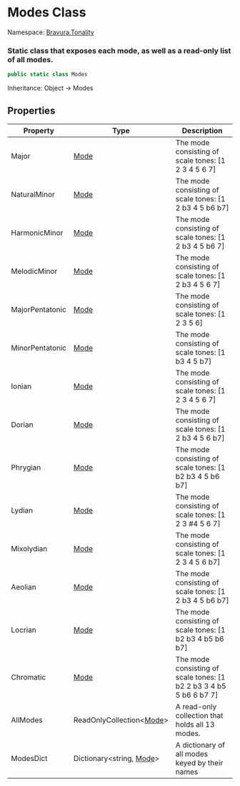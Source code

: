 # Modes Class

Namespace: [Bravura.Tonality](./Bravura.Tonality.md)

### Static class that exposes each mode, as well as a read-only list of all modes.

```csharp
public static class Modes
```

Inheritance: Object -> Modes

## Properties
| Property | Type | Description |
| --- | --- | --- |
| Major | [Mode](./Mode.md) | The mode consisting of scale tones: [1 2 3 4 5 6 7] |
| NaturalMinor | [Mode](./Mode.md) | The mode consisting of scale tones: [1 2 b3 4 5 b6 b7] |
| HarmonicMinor | [Mode](./Mode.md) | The mode consisting of scale tones: [1 2 b3 4 5 b6 7] |
| MelodicMinor | [Mode](./Mode.md) | The mode consisting of scale tones: [1 2 b3 4 5 6 7] |
| MajorPentatonic | [Mode](./Mode.md) | The mode consisting of scale tones: [1 2 3 5 6] |
| MinorPentatonic | [Mode](./Mode.md) | The mode consisting of scale tones: [1 b3 4 5 b7] |
| Ionian | [Mode](./Mode.md) | The mode consisting of scale tones: [1 2 3 4 5 6 7] |
| Dorian | [Mode](./Mode.md) | The mode consisting of scale tones: [1 2 b3 4 5 6 b7] |
| Phrygian | [Mode](./Mode.md) | The mode consisting of scale tones: [1 b2 b3 4 5 b6 b7] |
| Lydian | [Mode](./Mode.md) | The mode consisting of scale tones: [1 2 3 #4 5 6 7] |
| Mixolydian | [Mode](./Mode.md) | The mode consisting of scale tones: [1 2 3 4 5 6 b7] |
| Aeolian | [Mode](./Mode.md) | The mode consisting of scale tones: [1 2 b3 4 5 b6 b7] |
| Locrian | [Mode](./Mode.md) | The mode consisting of scale tones: [1 b2 b3 4 b5 b6 b7] |
| Chromatic | [Mode](./Mode.md) | The mode consisting of scale tones: [1 b2 2 b3 3 4 b5 5 b6 6 b7 7] |
| AllModes | ReadOnlyCollection<[Mode](./Mode.md)> | A read-only collection that holds all 13 modes. |
| ModesDict | Dictionary<string, [Mode](./Mode.md)> | A dictionary of all modes keyed by their names |
